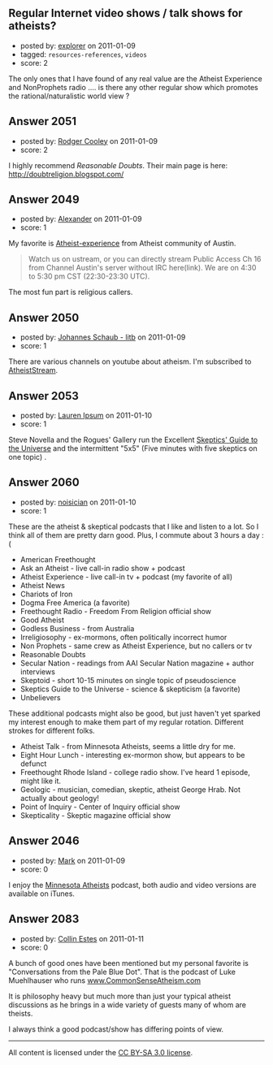 ## Regular Internet video shows / talk shows for atheists?

- posted by: [explorer](https://stackexchange.com/users/-1/695-explorer) on 2011-01-09
- tagged: `resources-references`, `videos`
- score: 2

The only ones that I have found of any real value are the Atheist Experience and NonProphets radio .... is there any other regular show which promotes the rational/naturalistic world view ?


## Answer 2051

- posted by: [Rodger Cooley](https://stackexchange.com/users/-1/58-rodger-cooley) on 2011-01-09
- score: 2

I highly recommend *Reasonable Doubts*.  Their main page is here:
http://doubtreligion.blogspot.com/


## Answer 2049

- posted by: [Alexander](https://stackexchange.com/users/-1/747-alexander) on 2011-01-09
- score: 1

<p>My favorite is <a href="http://atheist-experience.com/" rel="nofollow">Atheist-experience</a> from Atheist community of Austin.</p>

<blockquote>
  <p>Watch us on ustream, or you can
  directly stream Public Access Ch 16
  from Channel Austin's server without
  IRC here(link). We are on 4:30 to 5:30
  pm CST (22:30-23:30 UTC).</p>
</blockquote>

<p>The most fun part is religious callers.</p>



## Answer 2050

- posted by: [Johannes Schaub - litb](https://stackexchange.com/users/-1/29-johannes-schaub-litb) on 2011-01-09
- score: 1

There are various channels on youtube about atheism. I'm subscribed to [AtheistStream](http://www.youtube.com/user/AtheistStream).


## Answer 2053

- posted by: [Lauren Ipsum](https://stackexchange.com/users/-1/71-lauren-ipsum) on 2011-01-10
- score: 1

Steve Novella and the Rogues' Gallery run the Excellent <a href="http://www.theskepticsguide.org/">Skeptics' Guide to the Universe</a> and the intermittent "5x5" (Five minutes with five skeptics on one topic) .


## Answer 2060

- posted by: [noisician](https://stackexchange.com/users/-1/90-noisician) on 2011-01-10
- score: 1

These are the atheist & skeptical podcasts that I like and listen to a lot. So I think all of them are pretty darn good. Plus, I commute about 3 hours a day :( 

 - American Freethought 
 - Ask an Atheist - live call-in radio show + podcast
 - Atheist Experience - live call-in tv + podcast (my favorite of all)
 - Atheist News
 - Chariots of Iron
 - Dogma Free America (a favorite)
 - Freethought Radio - Freedom From Religion official show
 - Good Atheist
 - Godless Business - from Australia
 - Irreligiosophy - ex-mormons, often politically incorrect humor
 - Non Prophets - same crew as Atheist Experience, but no callers or tv
 - Reasonable Doubts
 - Secular Nation - readings from AAI Secular Nation magazine + author interviews
 - Skeptoid - short 10-15 minutes on single topic of pseudoscience
 - Skeptics Guide to the Universe - science & skepticism (a favorite)
 - Unbelievers

These additional podcasts might also be good, but just haven't yet sparked my interest enough to make them part of my regular rotation. Different strokes for different folks.

 - Atheist Talk - from Minnesota Atheists, seems a little dry for me.
 - Eight Hour Lunch - interesting ex-mormon show, but appears to be defunct
 - Freethought Rhode Island - college radio show. I've heard 1 episode, might like it.
 - Geologic - musician, comedian, skeptic, atheist George Hrab. Not actually about geology!
 - Point of Inquiry - Center of Inquiry official show
 - Skepticality - Skeptic magazine official show




## Answer 2046

- posted by: [Mark](https://stackexchange.com/users/-1/194-mark) on 2011-01-09
- score: 0

<p>I enjoy the <a href="http://mnatheists.org/content/blogcategory/13/163/" rel="nofollow">Minnesota Atheists</a> podcast, both audio and video versions are available on iTunes.</p>



## Answer 2083

- posted by: [Collin Estes](https://stackexchange.com/users/-1/767-collin-estes) on 2011-01-11
- score: 0

<p>A bunch of good ones have been mentioned but my personal favorite is "Conversations from the Pale Blue Dot".  That is the podcast of Luke Muehlhauser who runs <a href="http://www.CommonSenseAtheism.com" rel="nofollow">www.CommonSenseAtheism.com</a></p>

<p>It is philosophy heavy but much more than just your typical atheist discussions as he brings in a wide variety of guests many of whom are theists.  </p>

<p>I always think a good podcast/show has differing points of view.  </p>




---

All content is licensed under the [CC BY-SA 3.0 license](https://creativecommons.org/licenses/by-sa/3.0/).
